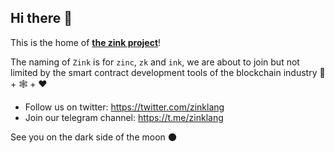 ## Hi there 👋

This is the home of [**the zink project**][0]!

The naming of `Zink` is for `zinc`, `zk` and `ink`, we are about to join but not limited by the smart contract development tools of the blockchain industry 🦀 + 🕸️ + ♥️

- Follow us on twitter: https://twitter.com/zinklang
- Join our telegram channel: https://t.me/zinklang

See you on the dark side of the moon 🌑

[0]: https://github.com/zink-lang/zink
<!--

**Here are some ideas to get you started:**

🙋‍♀️ A short introduction - what is your organization all about?
🌈 Contribution guidelines - how can the community get involved?
👩‍💻 Useful resources - where can the community find your docs? Is there anything else the community should know?
🍿 Fun facts - what does your team eat for breakfast?
🧙 Remember, you can do mighty things with the power of [Markdown](https://docs.github.com/github/writing-on-github/getting-started-with-writing-and-formatting-on-github/basic-writing-and-formatting-syntax)
-->
